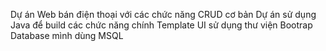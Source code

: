 Dự án Web bán điện thoại với các chức năng CRUD cơ bản
Dự án sử dụng Java để build các chức năng chính
Template UI sử dụng thư viện Bootrap
Database mình dùng MSQL
